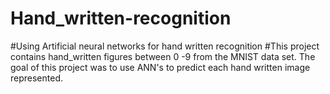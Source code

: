 # Hand_written-recognition
#Using Artificial neural networks for hand written recognition 
#This project contains hand_written figures between 0 -9 from the MNIST data set. The goal of this project was to use ANN's to predict each hand written image represented. 
